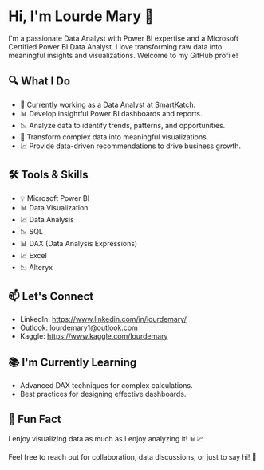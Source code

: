 # Hi, I'm Lourde Mary 👋

I'm a passionate Data Analyst with Power BI expertise and a Microsoft Certified Power BI Data Analyst. I love transforming raw data into meaningful insights and visualizations. Welcome to my GitHub profile!

## 🔍 What I Do

- 💼 Currently working as a Data Analyst at [SmartKatch](https://smartkatch.ai/).
- 📊 Develop insightful Power BI dashboards and reports.
- 📉 Analyze data to identify trends, patterns, and opportunities.
- 🧠 Transform complex data into meaningful visualizations.
- 📈 Provide data-driven recommendations to drive business growth.

## 🛠️ Tools & Skills

- 💡 Microsoft Power BI
- 📊 Data Visualization
- 📈 Data Analysis
- 📉 SQL
- 📊 DAX (Data Analysis Expressions)
- 📈 Excel
- 📉 Alteryx


## 📫 Let's Connect

- LinkedIn: https://www.linkedin.com/in/lourdemary/
- Outlook: lourdemary1@outlook.com
- Kaggle: https://www.kaggle.com/lourdemary

## 📚 I'm Currently Learning

- Advanced DAX techniques for complex calculations.
- Best practices for designing effective dashboards.
  
## 🌟 Fun Fact
I enjoy visualizing data as much as I enjoy analyzing it! 📊📈


Feel free to reach out for collaboration, data discussions, or just to say hi! 🚀








